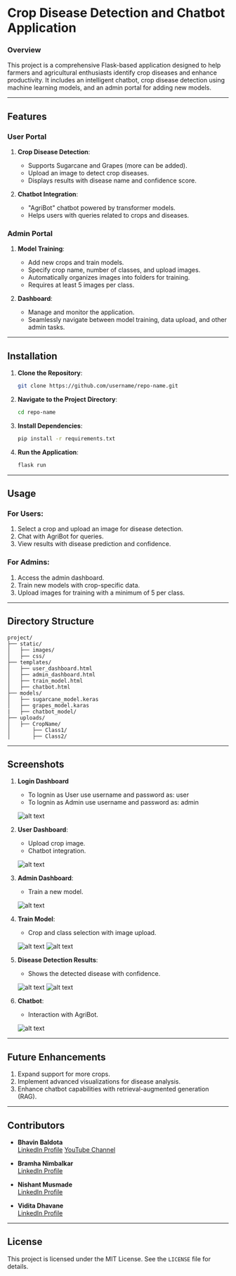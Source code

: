 # Crop Disease Detection and Chatbot Application

### Overview
This project is a comprehensive Flask-based application designed to help farmers and agricultural enthusiasts identify crop diseases and enhance productivity. It includes an intelligent chatbot, crop disease detection using machine learning models, and an admin portal for adding new models.

---

## Features

### User Portal
1. **Crop Disease Detection**:
   - Supports Sugarcane and Grapes (more can be added).
   - Upload an image to detect crop diseases.
   - Displays results with disease name and confidence score.

2. **Chatbot Integration**:
   - "AgriBot" chatbot powered by transformer models.
   - Helps users with queries related to crops and diseases.

### Admin Portal
1. **Model Training**:
   - Add new crops and train models.
   - Specify crop name, number of classes, and upload images.
   - Automatically organizes images into folders for training.
   - Requires at least 5 images per class.

2. **Dashboard**:
   - Manage and monitor the application.
   - Seamlessly navigate between model training, data upload, and other admin tasks.

---

## Installation

1. **Clone the Repository**:
   ```bash
   git clone https://github.com/username/repo-name.git
   ```
2. **Navigate to the Project Directory**:
   ```bash
   cd repo-name
   ```
3. **Install Dependencies**:
   ```bash
   pip install -r requirements.txt
   ```
4. **Run the Application**:
   ```bash
   flask run
   ```

---

## Usage

### For Users:
1. Select a crop and upload an image for disease detection.
2. Chat with AgriBot for queries.
3. View results with disease prediction and confidence.

### For Admins:
1. Access the admin dashboard.
2. Train new models with crop-specific data.
3. Upload images for training with a minimum of 5 per class.

---

## Directory Structure
```
project/
├── static/
│   ├── images/
│   ├── css/
├── templates/
│   ├── user_dashboard.html
│   ├── admin_dashboard.html
│   ├── train_model.html
│   ├── chatbot.html
├── models/
│   ├── sugarcane_model.keras
│   ├── grapes_model.karas 
|   ├── chatbot_model/
├── uploads/
│   ├── CropName/
│       ├── Class1/
│       ├── Class2/
```

---

## Screenshots
1. **Login Dashboard**
   - To lognin as User use username and password as: user
   - To lognin as Admin use username and password as: admin

   ![alt text](App_Images/image.png)

2. **User Dashboard**:
   - Upload crop image.
   - Chatbot integration.

   ![alt text](App_Images/image-1.png)

3. **Admin Dashboard**:
   - Train a new model.

   ![alt text](App_Images/image-2.png)

4. **Train Model**:
   - Crop and class selection with image upload.

   ![alt text](App_Images/image-3.png)    ![alt text](App_Images/image-4.png)

5. **Disease Detection Results**:
   - Shows the detected disease with confidence.

   ![alt text](App_Images/image-5.png)    ![alt text](App_Images/image-6.png)

6. **Chatbot**:
   - Interaction with AgriBot.

   ![alt text](App_Images/image-7.png)

---

## Future Enhancements

1. Expand support for more crops.
2. Implement advanced visualizations for disease analysis.
3. Enhance chatbot capabilities with retrieval-augmented generation (RAG).

---

## Contributors
- **Bhavin Baldota**  
  [LinkedIn Profile](https://www.linkedin.com/in/bhavin-baldota-103553234/) 
  [YouTube Channel](https://www.youtube.com/@YourFatherAI)

- **Bramha Nimbalkar**  
  [LinkedIn Profile](https://www.linkedin.com/in/bramha-nimbalkar-60254b284/) 

- **Nishant Musmade**  
  [LinkedIn Profile](https://www.linkedin.com/in/nishant-musmade-8819a3269/) 

- **Vidita Dhavane**  
  [LinkedIn Profile](https://www.linkedin.com/in/vidita-dhavane-46bbb3235/) 

---

## License
This project is licensed under the MIT License. See the `LICENSE` file for details.
